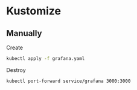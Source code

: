 # Kustomize

## Manually


Create
```bash
kubectl apply -f grafana.yaml
```

Destroy
```bash
kubectl port-forward service/grafana 3000:3000
```